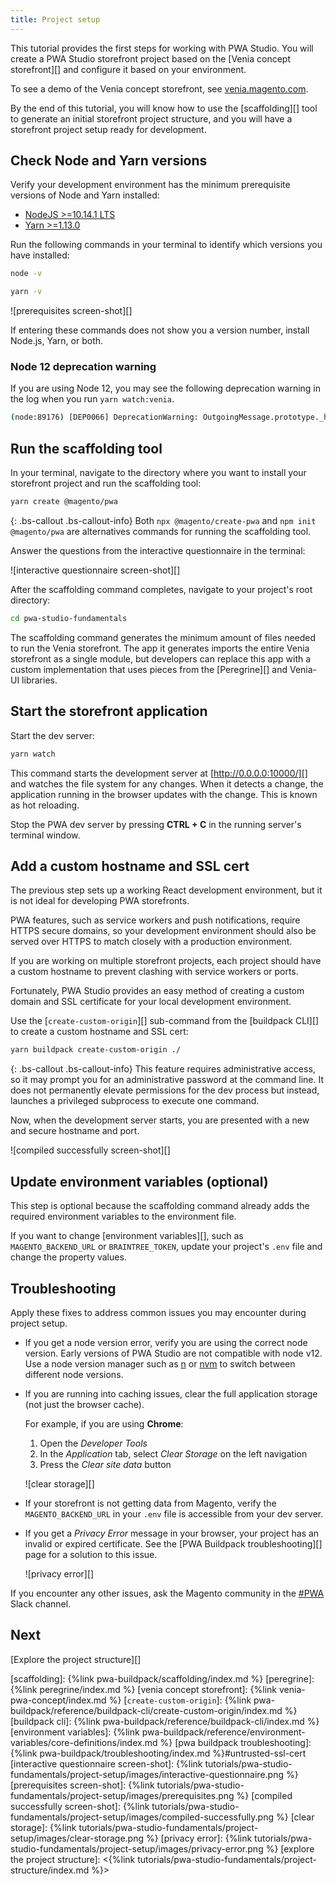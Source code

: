 ```yaml
---
title: Project setup
---
```


This tutorial provides the first steps for working with PWA Studio.
You will create a PWA Studio storefront project based on the [Venia concept storefront][] and configure it based on your environment.

To see a demo of the Venia concept storefront, see [venia.magento.com][].

By the end of this tutorial, you will know how to use the [scaffolding][] tool to generate an initial storefront project structure,
and you will have a storefront project setup ready for development.

## Check Node and Yarn versions

Verify your development environment has the minimum prerequisite versions of Node and Yarn installed:

-   [NodeJS >=10.14.1 LTS](https://nodejs.org/en/)
-   [Yarn >=1.13.0](https://yarnpkg.com)

Run the following commands in your terminal to identify which versions you have installed:

```bash
node -v
```

```bash
yarn -v
```

![prerequisites screen-shot][]

If entering these commands does not show you a version number, install Node.js, Yarn, or both.

### Node 12 deprecation warning

If you are using Node 12, you may see the following deprecation warning in the log when you run `yarn watch:venia`.

```sh
(node:89176) [DEP0066] DeprecationWarning: OutgoingMessage.prototype._headers is deprecated
```

## Run the scaffolding tool

In your terminal, navigate to the directory where you want to install your storefront project and run the scaffolding tool:

```bash
yarn create @magento/pwa
```

{: .bs-callout .bs-callout-info}
Both `npx @magento/create-pwa` and `npm init @magento/pwa` are alternatives commands for running the scaffolding tool.

Answer the questions from the interactive questionnaire in the terminal:

![interactive questionnaire screen-shot][]

After the scaffolding command completes, navigate to your project's root directory:

```bash
cd pwa-studio-fundamentals
```

The scaffolding command generates the minimum amount of files needed to run the Venia storefront.
The app it generates imports the entire Venia storefront as a single module, but
developers can replace this app with a custom implementation that uses pieces from the [Peregrine][] and Venia-UI libraries.

## Start the storefront application

Start the dev server:

```bash
yarn watch
```

This command starts the development server at [http://0.0.0.0:10000/][] and watches the file system for any changes.
When it detects a change, the application running in the browser updates with the change.
This is known as hot reloading.

Stop the PWA dev server by pressing **CTRL + C** in the running server's terminal window.

## Add a custom hostname and SSL cert

The previous step sets up a working React development environment, but
it is not ideal for developing PWA storefronts.

PWA features, such as service workers and push notifications, require HTTPS secure domains, so
your development environment should also be served over HTTPS to match closely with a production environment.

If you are working on multiple storefront projects, each project should have a custom hostname to prevent clashing with service workers or ports.

Fortunately, PWA Studio provides an easy method of creating a custom domain and SSL certificate for your local development environment.

Use the [`create-custom-origin`][] sub-command from the [buildpack CLI][] to create a custom hostname and SSL cert:

```bash
yarn buildpack create-custom-origin ./
```

{: .bs-callout .bs-callout-info}
This feature requires administrative access, so it may prompt you for an administrative password at the command line.
It does not permanently elevate permissions for the dev process but instead, launches a privileged subprocess to execute one command.

Now, when the development server starts, you are presented with a new and secure hostname and port.

![compiled successfully screen-shot][]

## Update environment variables (optional)

This step is optional because the scaffolding command already adds the required environment variables to the environment file.

If you want to change [environment variables][], such as `MAGENTO_BACKEND_URL` or `BRAINTREE_TOKEN`, update your project's `.env` file and change the property values.

## Troubleshooting

Apply these fixes to address common issues you may encounter during project setup.

-   If you get a node version error, verify you are using the correct node version.
    Early versions of PWA Studio are not compatible with node v12.
    Use a node version manager such as [n][] or [nvm][] to switch between different node versions.

-   If you are running into caching issues, clear the full application storage (not just the browser cache).

    For example, if you are using **Chrome**:

    1.  Open the _Developer Tools_
    2.  In the _Application_ tab, select _Clear Storage_ on the left navigation
    3.  Press the _Clear site data_ button

    ![clear storage][]

-   If your storefront is not getting data from Magento, verify the `MAGENTO_BACKEND_URL` in your `.env` file is accessible from your dev server.

-   If you get a _Privacy Error_ message in your browser, your project has an invalid or expired certificate.
    See the [PWA Buildpack troubleshooting][] page for a solution to this issue.

    ![privacy error][]

If you encounter any other issues, ask the Magento community in the [#PWA][] Slack channel.

## Next

[Explore the project structure][]

[scaffolding]: {%link pwa-buildpack/scaffolding/index.md %}
[peregrine]: {%link peregrine/index.md %}
[venia concept storefront]: {%link venia-pwa-concept/index.md %}
[`create-custom-origin`]: {%link pwa-buildpack/reference/buildpack-cli/create-custom-origin/index.md %}
[buildpack cli]: {%link pwa-buildpack/reference/buildpack-cli/index.md %}
[environment variables]: {%link pwa-buildpack/reference/environment-variables/core-definitions/index.md %}
[pwa buildpack troubleshooting]: {%link pwa-buildpack/troubleshooting/index.md %}#untrusted-ssl-cert
[interactive questionnaire screen-shot]: {%link tutorials/pwa-studio-fundamentals/project-setup/images/interactive-questionnaire.png %}
[prerequisites screen-shot]: {%link tutorials/pwa-studio-fundamentals/project-setup/images/prerequisites.png %}
[compiled successfully screen-shot]: {%link tutorials/pwa-studio-fundamentals/project-setup/images/compiled-successfully.png %}
[clear storage]: {%link tutorials/pwa-studio-fundamentals/project-setup/images/clear-storage.png %}
[privacy error]: {%link tutorials/pwa-studio-fundamentals/project-setup/images/privacy-error.png %}
[explore the project structure]: <{%link tutorials/pwa-studio-fundamentals/project-structure/index.md %}>

[venia.magento.com]: http://venia.magento.com/
[n]: https://github.com/tj/n
[nvm]: https://github.com/nvm-sh/nvm/
[#pwa]: https://magentocommeng.slack.com/messages/C71HNKYS2
[http://0.0.0.0:10000/]: http://0.0.0.0:10000/
